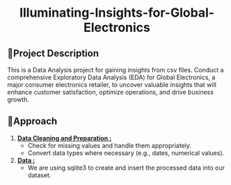 <h1 align="center"> Illuminating-Insights-for-Global-Electronics</h1>

## 📖Project Description 
This is a Data Analysis project for gaining insights from csv files. Conduct a comprehensive Exploratory Data Analysis (EDA) for Global Electronics, a major consumer electronics retailer, to uncover valuable insights that will enhance customer satisfaction, optimize operations, and drive business growth.

## 🚩Approach
1. [**Data Cleaning and Preparation :**](https://github.com/Avijit-Jana/Illuminating-Insights-for-Global-Electronics/tree/main/Data%20Cleaning%20and%20Preparation)
   - Check for missing values and handle them appropriately.
   - Convert data types where necessary (e.g., dates, numerical values).
2. [**Data :**](https://github.com/Avijit-Jana/Illuminating-Insights-for-Global-Electronics/tree/main/Output%20Storage)
   - We are using sqlite3 to create and insert the processed data into our dataset.